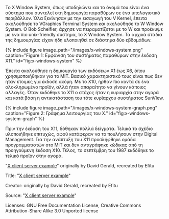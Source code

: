 Το X Window System, όπως υποδηλώνει και το όνομά του είναι ένα σύστημα που συντελεί στη δημιουργία παραθύρων σε ένα υπολογιστικό περιβάλλον. Όλα ξεκίνησαν με την 
εισαγωγή του V Kernel, έπειτα ακολούθησε το VGraphics Terminal System και ακολούθησε το W Window System. Ο Bob Scheifler, άρχησε να πειραματίζεται με το W και προέκυψε 
με ένα πιο unix-friendly σύστημα, το X Window System. Τα αρχικά στάδια της δημιουργίας είχαν ήδη υλοποιηθεί σε διάστημα δύο εβδομάδων.

{% include figure image_path="/images/x-windows-system.png" caption="Figure 1: Εμφάνιση του συστήματος παραθύρων στην έκδοση X11." id="fig:x-windows-system" %}

Έπειτα ακολούθησε η δημιουργία των εκδόσεων X1 έως X6, όπου χρησιμοποιήθηκαν για το MIT. Βασικό χαρακτηριστικό τους είναι πως δεν ήταν έτοιμες για έκδοση ακόμη. Με το 
X10, ήρθαν πιο κοντά σε ένα ολοκληρωμένο προϊόν, αλλά ήταν απαραίτητο να γίνουν κάποιες αλλαγές. Όταν εκδόθηκε το X11 ο στόχος ήταν η κυριαρχία στην αγορά και κατά βάση 
η αντικατάσταση του τότε κυρίαρχου συστήματος SunView.

{% include figure image_path="/images/x-windows-system-graph.png" caption="Figure 2: Γράφημα λειτουργίας του X." id="fig:x-windows-system-graph" %}

Πριν την έκδοση του X11, δόθηκαν πολλά δείγματα. Τελικά το σχέδιο υλοποιήθηκε επιτυχώς, αφού κατάφεραν να το πουλήσουν στην Digital Management. Για την ανάπτυξη του X11 
προσλήφθηκε ομάδα προγραμματιστών στο MIT και δεν αντιγράφηκε κώδικας από τη προηγούμενη έκδοση X10. Τέλος, το σεπτέμβρη του 1987 εκδόθηκε το τελικό προϊόν στην αγορά.

"[X client server example](https://commons.wikimedia.org/wiki/File:X_client_server_example.svg)" originally by David Gerald, recreated by Efitu

Title: "[X client server example](https://commons.wikimedia.org/wiki/File:X_client_server_example.svg)"

Creator: originally by David Gerald, recreated by Efitu

Source: "[X client server example](https://commons.wikimedia.org/wiki/File:X_client_server_example.svg)"

Licenses: GNU Free Documentation License, Creative Commons Attribution-Share Alike 3.0 Unported license
